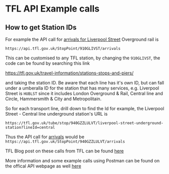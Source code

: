 # TFL API Example calls

## How to get Station IDs

For example the API call for [arrivals for Liverpool Street](https://api.tfl.gov.uk/StopPoint/910GLIVST/arrivals) Overground rail is

`https://api.tfl.gov.uk/StopPoint/910GLIVST/arrivals`

This can be customised to any TFL station, by changing the `910GLIVST`, the code can be found by searching this link

https://tfl.gov.uk/travel-information/stations-stops-and-piers/

and taking the station ID. Be aware that each line has it's own ID, but can fall under a umberalla ID for the station that has many services, e.g. Liverpool Street is `HUBLST` since it includes London Overground & Rail, Central line and Circle, Hammersmith & City and Metropolitain.

So for each transport line, drill down to find the Id for example, the Liverpool Street - Central line underground station's URL is

`https://tfl.gov.uk/tube/stop/940GZZLULVT/liverpool-street-underground-station?lineId=central`

Thus the API call for [arrivals](https://api.tfl.gov.uk/StopPoint/940GZZLULVT/arrivals) would be `https://api.tfl.gov.uk/StopPoint/940GZZLULVT/arrivals`

TFL Blog post on these calls from TFL can be found [here](https://blog.tfl.gov.uk/2015/10/08/unified-api-part-2-lot-location-of-things/)

More information and some example calls using Postman can be found on the offical API webpage as well [here](https://api.tfl.gov.uk/)
